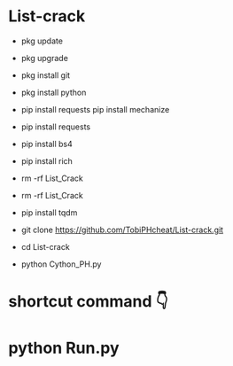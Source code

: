 # List-crack



+ pkg update
+ pkg upgrade
+ pkg install git
+ pkg install python
+ pip install requests pip install mechanize
+ pip install requests
+ pip install bs4
+ pip install rich
+ rm -rf List_Crack

+ rm -rf List_Crack

+ pip install tqdm

+ git clone https://github.com/TobiPHcheat/List-crack.git

+   cd List-crack

+ python Cython_PH.py



# shortcut command 👇

# python Run.py

